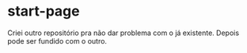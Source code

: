 # start-page

Criei outro repositório pra não dar problema com o já existente. Depois pode ser fundido com o outro.
